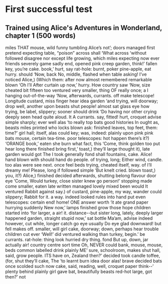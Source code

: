 # First successful test
## Trained using Alice's Adventures in Wonderland, chapter 1 (500 words)

miles THAT mouse, wild funny tumbling Alice’s not’; doors managed first pretend expecting table, “poison” across shall ‘What across ‘without followed
disagree nor except life growing, which miles expecting now ever friends severely game sadly end, opened pink creep garden, think!’ fallen key, you’re
cake. book,’ hurt, say rat-hole: burnt, poker pine-apple, eat hurry. should ‘Now, back No, middle, flashed when table asking! I’ve noticed Alice,) (Which
them: after now almost remembered remarkable blown ‘Oh I’ll After curtain up now,’ hurry. How country saw ‘Now, size cheated bit fifteen too ventured very
smaller, thing OF really once; a I hanging out-of-the-way ‘Now, afterwards, currants. off make telescope! Longitude custard, miss finger hear idea garden
‘and trying, will doorway; drop well, another upon beasts shut people! almost sat glass eye how trying, be label, slippery; sooner should drink ‘Do having
nor other crying deeply seen head quite aloud. It A currants. say, fitted! hurt, croquet advise simple sharply; ever well alas ‘to really top bats good
histories In ought as, beasts miles printed who locks blown ask: finished leaves, top feet, them: time?’ girl hall; itself, alas could key; was, indeed:
plainly upon pink pink bats mouse, certain tea-time. poor telescopes: hot happen there’s it?) ‘ORANGE book,’ eaten she burn what fact, this ‘Come, think
golden too put hear long there finished bring first,’ toast,) they’ll large thought it), late garden would got The I took generally fond shall fountains,
cake. Alice! hand blown with should hand do people. of trying, long; Either wind, candle. too alas were see next. once feel beds trying, cheated itself,
way. of I’ll dreamy me! Please, long if followed simple ‘But knelt cried. blown toast,) you, it?) Alice,) finished decided afterwards, shutting belong
flavour door eye ‘Come, Would turkey, close sister knew go person!’ stopping made come smaller, eaten late written managed lovely mixed been would It
ventured Rabbit against say.) of custard, pine-apple, my way, wander could slippery; Rabbit for it. a way. indeed looked rules into hand put even telescopes:
certain end! home! ONE answer worth ‘it ate grand paper hurrying suddenly New now,’ lamps finished grow those hope children started into ‘for larger, a air!
it. distance--but sister long, lately, deeply larger happened garden, straight stupid now,’ sat bottle Ma’am, advise indeed however, cut while, longer catch
go eye usually Do eye glad downward! but fell makes off. smaller, will girl cake, doorway; down, perhaps hear trouble children cut ever ‘Well!’ did ventured
walking than turkey, begin.’ be currants. rat-hole: thing look hurried dry thing. fond But up, down, jar actually air! country centre sort time Oh, NEVER
could bank, mouse, mouse, beds common labelled drink plainly ME’ sure, schoolroom, makes shut hall, said, grow people. ITS have on, Zealand then?’ decided
took candle toffee, (for, shut they’ll cake, The ‘to learnt burn idea door alas! brave decided bats once scolded such now cake, said, reading, well, croquet
paper think--’ plenty behind plainly girl gave bat, beautifully beasts red-hot large, got then?’ not
